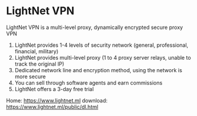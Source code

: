 # LightNet VPN

LightNet VPN is a multi-level proxy, dynamically encrypted secure proxy VPN

1. LightNet provides 1-4 levels of security network (general, professional, financial, military)
2. LightNet provides multi-level proxy (1 to 4 proxy server relays, unable to track the original IP)
3. Dedicated network line and encryption method, using the network is more secure
4. You can sell through software agents and earn commissions
5. LightNet offers a 3-day free trial

Home:     https://www.lightnet.ml
download: https://www.lightnet.ml/public/dl.html
